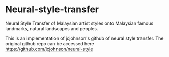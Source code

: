 # Neural-style-transfer
Neural Style Transfer of Malaysian artist styles onto Malaysian famous landmarks, natural landscapes and peoples.

This is an implementation of jcjohnson's github of neural style transfer.  The original github repo can be accessed here https://github.com/jcjohnson/neural-style
